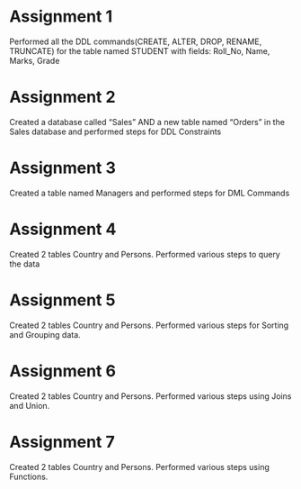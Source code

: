 # Assignment 1
Performed all the DDL commands(CREATE, ALTER, DROP, RENAME, TRUNCATE) for the table named STUDENT with fields: Roll_No, Name, Marks, Grade 
# Assignment 2
Created a database called “Sales” AND a new table named “Orders” in the Sales database and performed steps for DDL Constraints
# Assignment 3
Created a table named Managers and performed steps for DML Commands
# Assignment 4 
Created 2 tables Country and Persons. Performed various steps to query the data
# Assignment 5
Created 2 tables Country and Persons. Performed various steps for Sorting and Grouping data.
# Assignment 6
Created 2 tables Country and Persons. Performed various steps using Joins and Union.
# Assignment 7 
Created 2 tables Country and Persons. Performed various steps using Functions.
